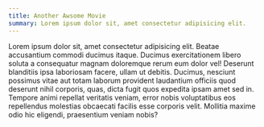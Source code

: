```yaml
---
title: Another Awsome Movie
summary: Lorem ipsum dolor sit, amet consectetur adipisicing elit.
---
```


Lorem ipsum dolor sit, amet consectetur adipisicing elit. Beatae accusantium commodi ducimus itaque. Ducimus exercitationem libero soluta a consequatur magnam doloremque rerum eum dolor vel! Deserunt blanditiis ipsa laboriosam facere, ullam ut debitis. Ducimus, nesciunt possimus vitae aut totam laborum provident laudantium officiis quod deserunt nihil corporis, quas, dicta fugit quos expedita ipsam amet sed in. Tempore animi repellat veritatis veniam, error nobis voluptatibus eos repellendus molestias obcaecati facilis esse corporis velit. Mollitia maxime odio hic eligendi, praesentium veniam nobis?
